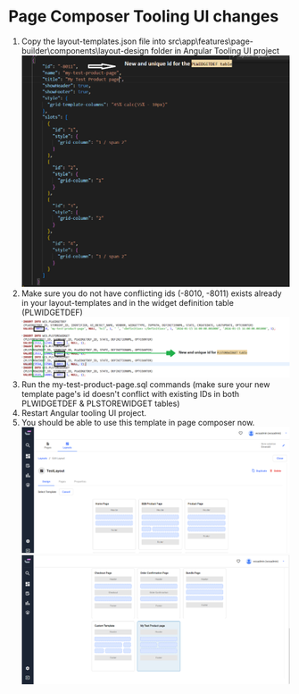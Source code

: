 # Page Composer Tooling UI changes

1. Copy the layout-templates.json file into src\app\features\page-builder\components\layout-design folder in Angular Tooling UI project
   ![my-test-product-page-template.png](./my-test-product-page-template.png "my-test-product-page-template.png")
2. Make sure you do not have conflicting ids (-8010, -8011) exists already in your layout-templates and in the widget definition table (PLWIDGETDEF)
   ![my-test-product-page-sql.png](./my-test-product-page-sql.png "my-test-product-page-sql.png")
3. Run the my-test-product-page.sql commands (make sure your new template page's id doesn't conflict with existing IDs in both PLWIDGETDEF & PLSTOREWIDGET tables)
4. Restart Angular tooling UI project.
5. You should be able to use this template in page composer now.
   ![page_composer_template_design_page1.png](./page_composer_template_design_page1.PNG "page_composer_template_design_page1.png")
   ![page_composer_template_design_page2.png](./page_composer_template_design_page2.PNG "page_composer_template_design_page2.png")
   


